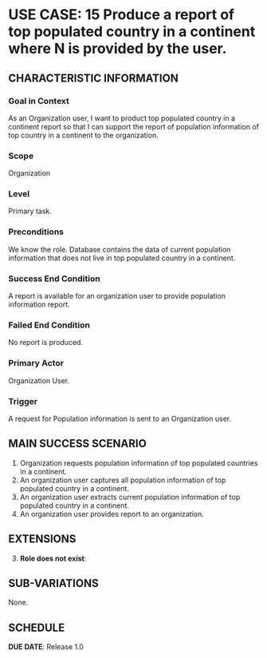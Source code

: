 # USE CASE: 15 Produce a report of top populated country in a continent where N is provided by the user.

## CHARACTERISTIC INFORMATION

### Goal in Context

As an Organization user, I want to product top populated country in a continent report so that I can support the report of population information of top country in a continent to the organization.

### Scope

Organization

### Level

Primary task.

### Preconditions

We know the role.  Database contains the data of current population information that does not live in top populated country in a continent.

### Success End Condition

A report is available for an organization user to provide population information report.

### Failed End Condition

No report is produced.

### Primary Actor

Organization User.

### Trigger

A request for Population information is sent to an Organization user.

## MAIN SUCCESS SCENARIO

1. Organization requests population information of top populated countries in a continent.
2. An organization user captures all population information of top populated country in a continent.
3. An organization user extracts current population information of top populated country in a continent.
4. An organization user provides report to an organization.

## EXTENSIONS

3. **Role does not exist**:

## SUB-VARIATIONS

None.

## SCHEDULE

**DUE DATE**: Release 1.0
